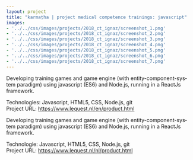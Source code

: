```yaml
---
layout: project
title: "karmaṭha | project medical competence trainings: javascript"
images: 
- '../../css/images/projects/2018_ct_ignaz/screenshot_1.png'
- '../../css/images/projects/2018_ct_ignaz/screenshot_2.png'
- '../../css/images/projects/2018_ct_ignaz/screenshot_3.png'
- '../../css/images/projects/2018_ct_ignaz/screenshot_4.png'
- '../../css/images/projects/2018_ct_ignaz/screenshot_5.png'
- '../../css/images/projects/2018_ct_ignaz/screenshot_6.png'
- '../../css/images/projects/2018_ct_ignaz/screenshot_7.png'
---
```

<section class="content-block multi-lang-block">
    <div lang="en">
        <p>
            Developing training games and game engine (with
            entity-component-system paradigm) using javascript (ES6) and
            Node.js, running in a ReactJs framework.
        </p> 
        <p>
            Technologies: Javascript, HTML5, CSS, Node.js, git
            <br>
            Project URL: <a href="https://www.lequest.nl/en/product.html">https://www.lequest.nl/en/product.html</a>
        </p>
    </div>
    <div lang="nl">
       <p>
            Developing training games and game engine (with
            entity-component-system paradigm) using javascript (ES6) and
            Node.js, running in a ReactJs framework.
        </p> 
        <p>
            Technologie: Javascript, HTML5, CSS, Node.js, git
            <br>
            Project URL: <a href="https://www.lequest.nl/nl/product.html">https://www.lequest.nl/nl/product.html</a>
        </p>
    </div>
</section>
